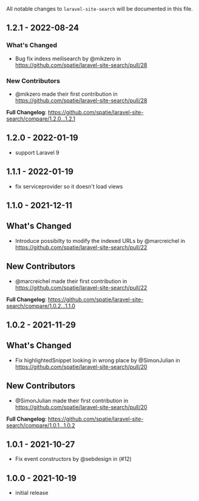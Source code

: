 All notable changes to `laravel-site-search` will be documented in this file.

## 1.2.1 - 2022-08-24

### What's Changed

- Bug fix indexs meilisearch by @mikzero in https://github.com/spatie/laravel-site-search/pull/28

### New Contributors

- @mikzero made their first contribution in https://github.com/spatie/laravel-site-search/pull/28

**Full Changelog**: https://github.com/spatie/laravel-site-search/compare/1.2.0...1.2.1

## 1.2.0 - 2022-01-19

- support Laravel 9

## 1.1.1 - 2022-01-19

- fix serviceprovider so it doesn't load views

## 1.1.0 - 2021-12-11

## What's Changed

- Introduce possibilty to modify the indexed URLs by @marcreichel in https://github.com/spatie/laravel-site-search/pull/22

## New Contributors

- @marcreichel made their first contribution in https://github.com/spatie/laravel-site-search/pull/22

**Full Changelog**: https://github.com/spatie/laravel-site-search/compare/1.0.2...1.1.0

## 1.0.2 - 2021-11-29

## What's Changed

- Fix highlightedSnippet looking in wrong place by @SimonJulian in https://github.com/spatie/laravel-site-search/pull/20

## New Contributors

- @SimonJulian made their first contribution in https://github.com/spatie/laravel-site-search/pull/20

**Full Changelog**: https://github.com/spatie/laravel-site-search/compare/1.0.1...1.0.2

## 1.0.1 - 2021-10-27

- Fix event constructors by @sebdesign in (#12)

## 1.0.0 - 2021-10-19

- initial release
